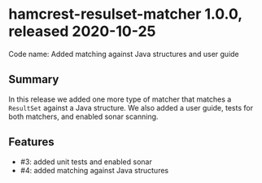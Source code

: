 # hamcrest-resulset-matcher 1.0.0, released 2020-10-25

Code name: Added matching against Java structures and user guide

## Summary

In this release we added one more type of matcher that matches a `ResultSet` against a Java structure.
We also added a user guide, tests for both matchers, and enabled sonar scanning.

## Features
 
* #3: added unit tests and enabled sonar
* #4: added matching against Java structures